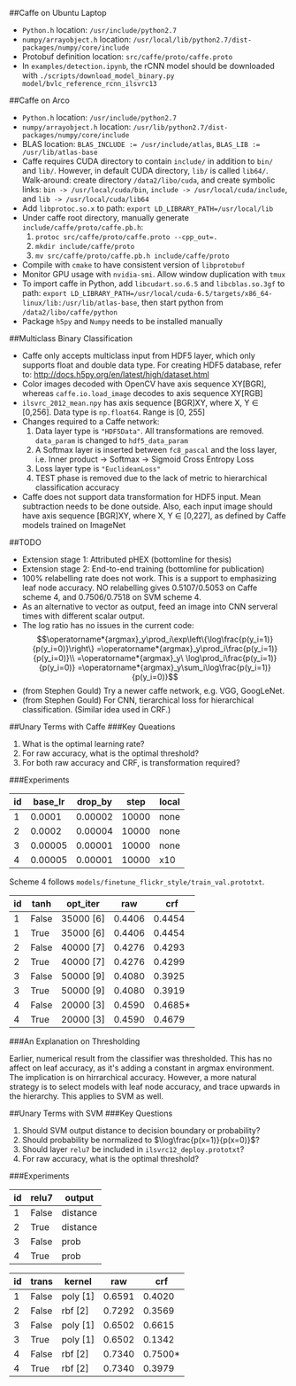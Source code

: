 ##Caffe on Ubuntu Laptop

* `Python.h` location: `/usr/include/python2.7`
* `numpy/arrayobject.h` location: `/usr/local/lib/python2.7/dist-packages/numpy/core/include`
* Protobuf definition location: `src/caffe/proto/caffe.proto`
* In `examples/detection.ipynb`, the rCNN model should be downloaded with `./scripts/download_model_binary.py model/bvlc_reference_rcnn_ilsvrc13`

##Caffe on Arco

* `Python.h` location: `/usr/include/python2.7`
* `numpy/arrayobject.h` location: `/usr/lib/python2.7/dist-packages/numpy/core/include`
* BLAS location: `BLAS_INCLUDE := /usr/include/atlas`, `BLAS_LIB := /usr/lib/atlas-base`
* Caffe requires CUDA directory to contain `include/` in addition to `bin/` and `lib/`. However, in default CUDA directory, `lib/` is called `lib64/`. Walk-around: create directory `/data2/libo/cuda`, and create symbolic links: `bin -> /usr/local/cuda/bin`, `include -> /usr/local/cuda/include`, and `lib -> /usr/local/cuda/lib64`
* Add `libprotoc.so.x` to path: `export LD_LIBRARY_PATH=/usr/local/lib`
* Under caffe root directory, manually generate `include/caffe/proto/caffe.pb.h`:
	1. `protoc src/caffe/proto/caffe.proto --cpp_out=.`
	2. `mkdir include/caffe/proto`
	3. `mv src/caffe/proto/caffe.pb.h include/caffe/proto`
* Compile with `cmake` to have consistent version of `libprotobuf`
* Monitor GPU usage with `nvidia-smi`. Allow window duplication with `tmux`
* To import caffe in Python, add `libcudart.so.6.5` and `libcblas.so.3gf` to path: `export LD_LIBRARY_PATH=/usr/local/cuda-6.5/targets/x86_64-linux/lib:/usr/lib/atlas-base`, then start python from `/data2/libo/caffe/python`
* Package `h5py` and `Numpy` needs to be installed manually

##Multiclass Binary Classification

* Caffe only accepts multiclass input from HDF5 layer, which only supports float and double data type. For creating HDF5 database, refer to: http://docs.h5py.org/en/latest/high/dataset.html
* Color images decoded with OpenCV have axis sequence XY[BGR], whereas `caffe.io.load_image` decodes to axis sequence XY[RGB]
* `ilsvrc_2012_mean.npy` has axis sequence [BGR]XY, where X, Y $\in$ [0,256]. Data type is `np.float64`. Range is [0, 255]
* Changes required to a Caffe network:
	1. Data layer type is `"HDF5Data"`. All transformations are removed. `data_param` is changed to `hdf5_data_param`
	2. A Softmax layer is inserted between `fc8_pascal` and the loss layer, i.e. Inner product -> Softmax -> Sigmoid Cross Entropy Loss
	3. Loss layer type is `"EuclideanLoss"`
	4. TEST phase is removed due to the lack of metric to hierarchical classification accuracy
* Caffe does not support data transformation for HDF5 input. Mean subtraction needs to be done outside. Also, each input image should have axis sequence [BGR]XY, where X, Y $\in$ [0,227], as defined by Caffe models trained on ImageNet

##TODO
* Extension stage 1: Attributed pHEX (bottomline for thesis)
* Extension stage 2: End-to-end training (bottomline for publication)
* 100% relabelling rate does not work. This is a support to emphasizing leaf node accuracy. NO relabelling gives 0.5107/0.5053 on Caffe scheme 4, and 0.7506/0.7518 on SVM scheme 4.
* As an alternative to vector as output, feed an image into CNN serveral times with different scalar output.
* The log ratio has no issues in the current code:
$$\operatorname*{argmax}_y\prod_i\exp\left\{\log\frac{p(y_i=1)}{p(y_i=0)}\right\}
=\operatorname*{argmax}_y\prod_i\frac{p(y_i=1)}{p(y_i=0)}\\
=\operatorname*{argmax}_y\ \log\prod_i\frac{p(y_i=1)}{p(y_i=0)}
=\operatorname*{argmax}_y\sum_i\log\frac{p(y_i=1)}{p(y_i=0)}$$
* (from Stephen Gould) Try a newer caffe network, e.g. VGG, GoogLeNet.
* (from Stephen Gould) For CNN, tierarchical loss for hierarchical classification. (Similar idea used in CRF.)

##Unary Terms with Caffe
###Key Queations

1. What is the optimal learning rate?
2. For raw accuracy, what is the optimal threshold?
3. For both raw accuracy and CRF, is transformation required?

###Experiments

id | base_lr | drop_by | step  | local
-- | ------- | ------- | ----- | -----
1  | 0.0001  | 0.00002 | 10000 | none
2  | 0.0002  | 0.00004 | 10000 | none
3  | 0.00005 | 0.00001 | 10000 | none
4  | 0.00005 | 0.00001 | 10000 | x10

Scheme 4 follows `models/finetune_flickr_style/train_val.prototxt`.

id | tanh  | opt_iter  |  raw   | crf
-- | ----- | --------- | ------ | ------
1  | False | 35000 [6] | 0.4406 | 0.4454
1  | True  | 35000 [6] | 0.4406 | 0.4454
2  | False | 40000 [7] | 0.4276 | 0.4293
2  | True  | 40000 [7] | 0.4276 | 0.4299
3  | False | 50000 [9] | 0.4080 | 0.3925
3  | True  | 50000 [9] | 0.4080 | 0.3919
4  | False | 20000 [3] | 0.4590 | 0.4685*
4  | True  | 20000 [3] | 0.4590 | 0.4679

###An Explanation on Thresholding

Earlier, numerical result from the classifier was thresholded. This has no affect on leaf accuracy, as it's adding a constant in argmax environment. The implication is on hirrarchical accuracy. However, a more natural strategy is to select models with leaf node accuracy, and trace upwards in the hierarchy. This applies to SVM as well.

##Unary Terms with SVM
###Key Questions

1. Should SVM output distance to decision boundary or probability?
2. Should probability be normalized to $\log\frac{p(x=1)}{p(x=0)}$?
3. Should layer `relu7` be included in `ilsvrc12_deploy.prototxt`?
4. For raw accuracy, what is the optimal threshold?

###Experiments

id | relu7 | output
-- | ----- | --------
1  | False | distance
2  | True  | distance
3  | False | prob
4  | True  | prob

id | trans |  kernel  |  raw   | crf
-- | ----- | -------- | ------ | ------
1  | False | poly [1] | 0.6591 | 0.4020
2  | False | rbf [2]  | 0.7292 | 0.3569
3  | False | poly [1] | 0.6502 | 0.6615
3  | True  | poly [1] | 0.6502 | 0.1342
4  | False | rbf [2]  | 0.7340 | 0.7500*
4  | True  | rbf [2]  | 0.7340 | 0.3979
